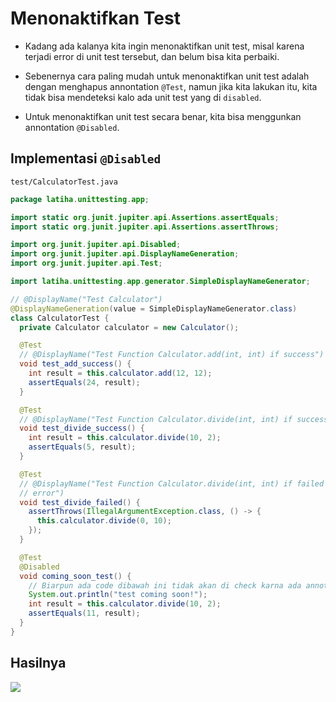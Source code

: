 # Menonaktifkan Test

- Kadang ada kalanya kita ingin menonaktifkan unit test, misal karena terjadi error di unit test tersebut, dan belum bisa kita perbaiki.

- Sebenernya cara paling mudah untuk menonaktifkan unit test adalah dengan menghapus annontation `@Test`, namun jika kita lakukan itu, kita tidak bisa mendeteksi kalo ada unit test yang di `disabled`.

- Untuk menonaktifkan unit test secara benar, kita bisa menggunkan annontation `@Disabled`.

## Implementasi `@Disabled`

`test/CalculatorTest.java`

```java
package latiha.unittesting.app;

import static org.junit.jupiter.api.Assertions.assertEquals;
import static org.junit.jupiter.api.Assertions.assertThrows;

import org.junit.jupiter.api.Disabled;
import org.junit.jupiter.api.DisplayNameGeneration;
import org.junit.jupiter.api.Test;

import latiha.unittesting.app.generator.SimpleDisplayNameGenerator;

// @DisplayName("Test Calculator")
@DisplayNameGeneration(value = SimpleDisplayNameGenerator.class)
class CalculatorTest {
  private Calculator calculator = new Calculator();

  @Test
  // @DisplayName("Test Function Calculator.add(int, int) if success")
  void test_add_success() {
    int result = this.calculator.add(12, 12);
    assertEquals(24, result);
  }

  @Test
  // @DisplayName("Test Function Calculator.divide(int, int) if success")
  void test_divide_success() {
    int result = this.calculator.divide(10, 2);
    assertEquals(5, result);
  }

  @Test
  // @DisplayName("Test Function Calculator.divide(int, int) if failed and throws
  // error")
  void test_divide_failed() {
    assertThrows(IllegalArgumentException.class, () -> {
      this.calculator.divide(0, 10);
    });
  }

  @Test
  @Disabled
  void coming_soon_test() {
    // Biarpun ada code dibawah ini tidak akan di check karna ada annotation @Disabled
    System.out.println("test coming soon!");
    int result = this.calculator.divide(10, 2);
    assertEquals(11, result);
  }
}
```

## Hasilnya

![](F:\JAVA\01-MATERI\PZN-08-UNIT-TEST\assets\13-disabled.png)
